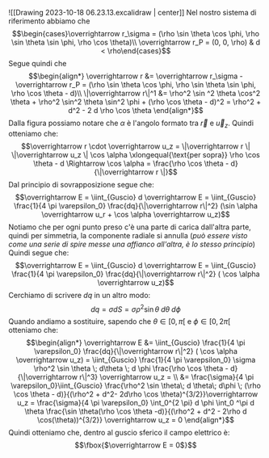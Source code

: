 ![[Drawing 2023-10-18 06.23.13.excalidraw | center]]
Nel nostro sistema di riferimento abbiamo che $$\begin{cases}\overrightarrow r_\sigma  = (\rho \sin \theta \cos \phi, \rho \sin \theta \sin \phi, \rho \cos \theta)\\ \overrightarrow r_P = (0, 0, \rho) & d < \rho\end{cases}$$
Segue quindi che 
$$\begin{align*}
\overrightarrow r &= \overrightarrow r_\sigma - \overrightarrow r_P = (\rho \sin \theta \cos \phi, \rho \sin \theta \sin \phi, \rho \cos \theta - d)\\
\|\overrightarrow r\|^1 &= \rho^2 \sin ^2 \theta \cos^2 \theta + \rho^2 \sin^2 \theta \sin^2 \phi + (\rho \cos \theta - d)^2 = \rho^2 + d^2 - 2 d \rho \cos \theta
\end{align*}$$
Dalla figura possiamo notare che $\alpha$ è l'angolo formato tra $\overrightarrow r$ e $\overrightarrow u_z$. Quindi otteniamo che: $$\overrightarrow r \cdot \overrightarrow u_z = \|\overrightarrow r \| \|\overrightarrow u_z \| \cos \alpha \xlongequal{\text{per sopra}} \rho \cos \theta - d \Rightarrow \cos \alpha = \frac{\rho \cos \theta - d}{\|\overrightarrow r \|}$$
Dal principio di sovrapposizione segue che: $$\overrightarrow E = \iint_{Guscio} d \overrightarrow E = \iint_{Guscio} \frac{1}{4 \pi \varepsilon_0} \frac{dq}{\|\overrightarrow r\|^2} (\sin \alpha \overrightarrow u_r + \cos \alpha \overrightarrow u_z)$$
Notiamo che per ogni punto preso c'è una parte di carica dall'altra parte, quindi per simmetria, la componente radiale si annulla (*può essere visto come una serie di spire messe una affianco all'altra, è lo stesso principio*)
Quindi segue che: $$\overrightarrow E = \iint_{Guscio} d \overrightarrow E = \iint_{Guscio} \frac{1}{4 \pi \varepsilon_0} \frac{dq}{\|\overrightarrow r\|^2} ( \cos \alpha \overrightarrow u_z)$$
Cerchiamo di scrivere $dq$ in un altro modo: $$dq = \sigma dS = \sigma \rho ^2 \sin \theta\; d \theta\; d \phi$$
Quando andiamo a sostituire, sapendo che $\theta \in [0, \pi[$ e $\phi \in [0, 2\pi[$ otteniamo che:
$$\begin{align*}
\overrightarrow E &= \iint_{Guscio} \frac{1}{4 \pi \varepsilon_0} \frac{dq}{\|\overrightarrow r\|^2} ( \cos \alpha \overrightarrow u_z) = \iint_{Guscio} \frac{1}{4 \pi \varepsilon_0} \sigma \rho^2 \sin \theta \; d\theta \; d \phi \frac{\rho \cos \theta - d}{\|\overrightarrow r\|^3} \overrightarrow u_z = \\ &= \frac{\sigma}{4 \pi \varepsilon_0}\iint_{Guscio} \frac{\rho^2 \sin \theta\; d \theta\; d\phi \; (\rho \cos \theta - d)}{(\rho^2 + d^2- 2d\rho \cos \theta)^{3/2}}\overrightarrow u_z  = \frac{\sigma}{4 \pi \varepsilon_0} \int_0^{2 \pi} d \phi \int_0 ^\pi d \theta \frac{\sin \theta(\rho \cos \theta -d)}{(\rho^2 + d^2 - 2\rho d \cos(\theta))^{3/2}} \overrightarrow u_z = 0
\end{align*}$$
Quindi otteniamo che, dentro al guscio sferico il campo elettrico è: $$\fbox{$\overrightarrow E = 0$}$$
